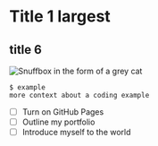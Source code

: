 # Title 1 largest 


## title 6

![Snuffbox in the form of a grey cat](https://collectionapi.metmuseum.org/api/collection/v1/iiif/207219/418777/main-image)

```
$ example 
more context about a coding example
```

- [ ] Turn on GitHub Pages
- [ ] Outline my portfolio
- [ ] Introduce myself to the world

